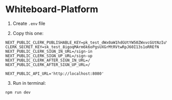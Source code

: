 ﻿# Whiteboard-Platform

1. Create `.env` file

2. Copy this one:

```shell
NEXT_PUBLIC_CLERK_PUBLISHABLE_KEY=pk_test_dWx0aW1hdGUtYW50ZWxvcGUtNzIuY2xlcmsuYWNjb3VudHMuZGV2JA
CLERK_SECRET_KEY=sk_test_8igoqMArm6k6oPgsUXGrMtRVtwRpJ60I13s1oRREfN
NEXT_PUBLIC_CLERK_SIGN_IN_URL=/sign-in
NEXT_PUBLIC_CLERK_SIGN_UP_URL=/sign-up
NEXT_PUBLIC_CLERK_AFTER_SIGN_IN_URL=/
NEXT_PUBLIC_CLERK_AFTER_SIGN_UP_URL=/

NEXT_PUBLIC_API_URL='http://localhost:8080'
```
3. Run in terminal:
```shell
npm run dev
```
